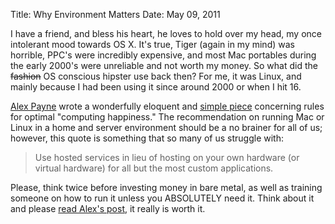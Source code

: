 Title: Why Environment Matters
Date: May 09, 2011

I have a friend, and bless his heart, he loves to hold over my head, my once intolerant mood towards OS X. It's true, Tiger (again in my mind) was horrible, PPC's were incredibly expensive, and most Mac portables during the early 2000's were unreliable and not worth my money. So what did the <del>fashion</del> OS conscious hipster use back then? For me, it was Linux, and mainly because I had been using it since around 2000 or when I hit 16.

[Alex Payne](twitter.com/al3x) wrote a wonderfully eloquent and [simple piece](http://al3x.net/2008/09/08/al3xs-rules-for-computing-happiness.html) concerning rules for optimal "computing happiness." The recommendation on running Mac or Linux in a home and server environment should be a no brainer for all of us; however, this quote is something that so many of us struggle with:

>Use hosted services in lieu of hosting on your own hardware (or virtual hardware) for all but the most custom applications.

Please, think twice before investing money in bare metal, as well as training someone on how to run it unless you ABSOLUTELY need it. Think about it and please [read Alex's post](http://al3x.net/2008/09/08/al3xs-rules-for-computing-happiness.html), it really is worth it.
